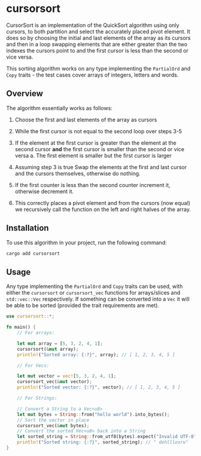 # cursorsort

CursorSort is an implementation of the QuickSort algorithm using only cursors,
to both partition and select the accurately placed pivot element. It does so by
choosing the initial and last elements of the array as its cursors and then in a
loop swapping elements that are either greater than the two indexes the cursors
point to and the first cursor is less than the second or vice versa.

This sorting algorithm works on any type implementing the `PartialOrd` and `Copy`
traits - the test cases cover arrays of integers, letters and words.

## Overview

The algorithm essentially works as follows:

1. Choose the first and last elements of the array as cursors

1. While the first cursor is not equal to the second loop over steps 3-5

1. If the element at the first cursor is greater than the element at the second
   cursor **and** the first cursor is smaller than the second or vice versa
   a. The first element is smaller but the first cursor is larger

1. Assuming step 3 is true Swap the elements at the first and last cursor and
   the cursors themselves, otherwise do nothing.

1. If the first counter is less than the second counter increment it, otherwise
   decrement it.

1. This correctly places a pivot element and from the cursors (now equal) we
   recursively call the function on the left and right halves of the array.

## Installation

To use this algorithm in your project, run the following command:

```sh
cargo add cursorsort
```

## Usage

Any type implementing the `PartialOrd` and `Copy` traits can be used, with
either the `cursorsort` or `cursorsort_vec` functions for arrays/slices and
`std::vec::Vec` respectively. If something can be converted into a `Vec` it will
be able to be sorted (provided the trait requirements are met).

```rust
use cursorsort::*;

fn main() {
    // For arrays:

    let mut array = [5, 3, 2, 4, 1];
    cursorsort(&mut array);
    println!("Sorted array: {:?}", array); // [ 1, 2, 3, 4, 5 ]

    // For Vecs:

    let mut vector = vec![5, 3, 2, 4, 1];
    cursorsort_vec(&mut vector);
    println!("Sorted vector: {:?}", vector); // [ 1, 2, 3, 4, 5 ]

    // For Strings:

    // Convert a String to a Vec<u8>
    let mut bytes = String::from("hello world").into_bytes();
    // Sort the vector in place
    cursorsort_vec(&mut bytes);
    // Convert the sorted Vec<u8> back into a String
    let sorted_string = String::from_utf8(bytes).expect("Invalid UTF-8");
    println!("Sorted string: {:?}", sorted_string); // " dehllloorw"
}
```
